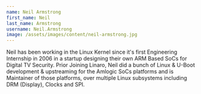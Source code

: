 ```yaml
---
name: Neil Armstrong
first_name: Neil
last_name: Armstrong
username: Neil.Armstrong
image: /assets/images/content/neil-armstrong.jpg
---
```

Neil has been working in the Linux Kernel since it's first Engineering Internship in 2006 in a startup designing their own ARM Based SoCs for Digital TV Security. Prior Joining Linaro, Neil did a bunch of Linux & U-Boot development & upstreaming for the Amlogic SoCs platforms and is  Maintainer of those platforms, over multiple Linux subsystems including DRM (Display), Clocks and SPI.